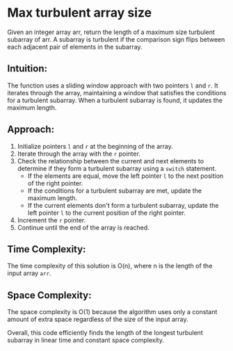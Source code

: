 # Max turbulent array size
Given an integer array arr, return the length of a maximum size turbulent subarray of arr. A subarray is turbulent if the comparison sign flips between each adjacent pair of elements in the subarray.

## Intuition:
The function uses a sliding window approach with two pointers `l` and `r`. It iterates through the array, maintaining a window that satisfies the conditions for a turbulent subarray. When a turbulent subarray is found, it updates the maximum length.

## Approach:
1. Initialize pointers `l` and `r` at the beginning of the array.
2. Iterate through the array with the `r` pointer.
3. Check the relationship between the current and next elements to determine if they form a turbulent subarray using a `switch` statement.
   - If the elements are equal, move the left pointer `l` to the next position of the right pointer.
   - If the conditions for a turbulent subarray are met, update the maximum length.
   - If the current elements don't form a turbulent subarray, update the left pointer `l` to the current position of the right pointer.
4. Increment the `r` pointer.
5. Continue until the end of the array is reached.

## Time Complexity:
The time complexity of this solution is O(n), where n is the length of the input array `arr`.

## Space Complexity:
The space complexity is O(1) because the algorithm uses only a constant amount of extra space regardless of the size of the input array.

Overall, this code efficiently finds the length of the longest turbulent subarray in linear time and constant space complexity.